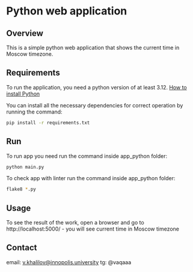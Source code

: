 # Python web application

## Overview

This is a simple python web application that shows the current time in Moscow timezone.

## Requirements

To run the application, you need a python version of at least 3.12. [How to install Python](https://www.tutorialspoint.com/how-to-install-python-in-windows)

You can install all the necessary dependencies for correct operation by running the command:

```bash
pip install -r requirements.txt
```

## Run

To run app you need run the command inside app_python folder:
```bash
python main.py
```

To check app with linter run the command inside app_python folder:

```bash
flake8 *.py
```

## Usage

To see the result of the work, open a browser and go to http://localhost:5000/ - you will see current time in Moscow timezone

## Contact

email: v.khalilov@innopolis.university
tg: @vaqaaa 